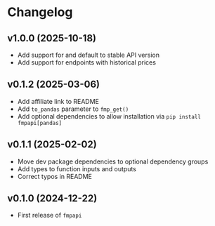 # Changelog

## v1.0.0 (2025-10-18)

- Add support for and default to stable API version
- Add support for endpoints with historical prices

## v0.1.2 (2025-03-06)

- Add affiliate link to README
- Add `to_pandas` parameter to `fmp_get()`
- Add optional dependencies to allow installation via `pip install fmpapi[pandas]`

## v0.1.1 (2025-02-02)

- Move dev package dependencies to optional dependency groups
- Add types to function inputs and outputs
- Correct typos in README

## v0.1.0 (2024-12-22)

- First release of `fmpapi`
